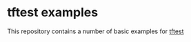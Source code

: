 # tftest examples

This repository contains a number of basic examples for [tftest](https://github.com/GoogleCloudPlatform/terraform-python-testing-helper)